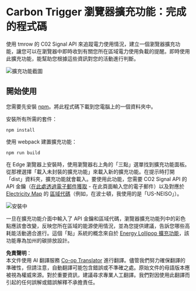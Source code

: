 <!--
CO_OP_TRANSLATOR_METADATA:
{
  "original_hash": "fab4e6b4f0efcd587a9029d82991f597",
  "translation_date": "2025-08-23T23:48:21+00:00",
  "source_file": "5-browser-extension/solution/README.md",
  "language_code": "tw"
}
-->
# Carbon Trigger 瀏覽器擴充功能：完成的程式碼

使用 tmrow 的 C02 Signal API 來追蹤電力使用情況，建立一個瀏覽器擴充功能，讓您可以在瀏覽器中即時收到有關您所在區域電力使用負載的提醒。即時使用此擴充功能，能幫助您根據這些資訊對您的活動進行判斷。

![擴充功能截圖](../../../../5-browser-extension/extension-screenshot.png)

## 開始使用

您需要先安裝 [npm](https://npmjs.com)。將此程式碼下載到您電腦上的一個資料夾中。

安裝所有所需的套件：

```
npm install
```

使用 webpack 建置擴充功能：

```
npm run build
```

在 Edge 瀏覽器上安裝時，使用瀏覽器右上角的「三點」選單找到擴充功能面板。從那裡選擇「載入未封裝的擴充功能」來載入新的擴充功能。在提示時打開「dist」資料夾，擴充功能就會載入。要使用此功能，您需要 CO2 Signal API 的 API 金鑰（[在此處透過電子郵件獲取](https://www.co2signal.com/) - 在此頁面輸入您的電子郵件）以及對應於 [Electricity Map](https://www.electricitymap.org/map) 的 [區域代碼](http://api.electricitymap.org/v3/zones)（例如，在波士頓，我使用的是「US-NEISO」）。

![安裝中](../../../../5-browser-extension/install-on-edge.png)

一旦在擴充功能介面中輸入了 API 金鑰和區域代碼，瀏覽器擴充功能列中的彩色點應該會改變，反映您所在區域的能源使用情況，並為您提供建議，告訴您哪些高耗能活動適合進行。這個「點」系統的概念來自於 [Energy Lollipop 擴充功能](https://energylollipop.com/)，該功能專為加州的碳排放設計。

**免責聲明**：  
本文件使用 AI 翻譯服務 [Co-op Translator](https://github.com/Azure/co-op-translator) 進行翻譯。儘管我們努力確保翻譯的準確性，但請注意，自動翻譯可能包含錯誤或不準確之處。原始文件的母語版本應被視為權威來源。對於重要資訊，建議尋求專業人工翻譯。我們對因使用此翻譯而引起的任何誤解或錯誤解釋不承擔責任。